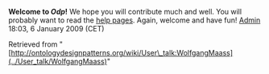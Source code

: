 __Welcome to _Odp_!__ We hope you will contribute much and well. 
You will probably want to read the [help pages](http://ontologydesignpatterns.org/wiki/Help:Contents "Help:Contents"). Again, welcome and have fun! [Admin](http://ontologydesignpatterns.org/wiki/index.php?title=User:Admin&action=edit&redlink=1 "User:Admin (not yet written)") 18:03, 6 January 2009 (CET)





Retrieved from "[http://ontologydesignpatterns.org/wiki/User\_talk:WolfgangMaass](../User_talk/WolfgangMaass)"